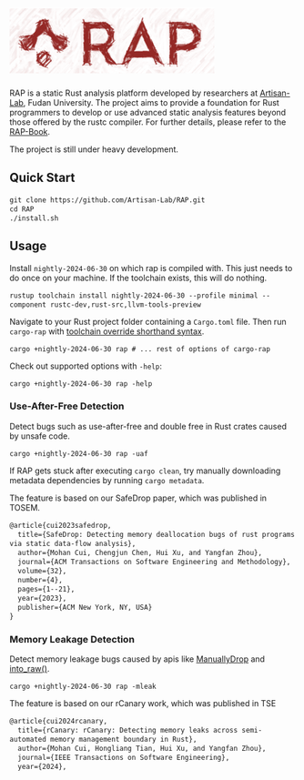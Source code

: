 # ![logo](rap_logo.png)
RAP is a static Rust analysis platform developed by researchers at [Artisan-Lab](https://hxuhack.github.io), Fudan University. The project aims to provide a foundation for Rust programmers to develop or use advanced static analysis features beyond those offered by the rustc compiler. For further details, please refer to the [RAP-Book](https://artisan-lab.github.io/RAP-Book).

The project is still under heavy development. 

## Quick Start

```shell
git clone https://github.com/Artisan-Lab/RAP.git
cd RAP 
./install.sh
```

## Usage

Install `nightly-2024-06-30` on which rap is compiled with. This just needs to do once on your machine. If the toolchain exists,
this will do nothing.

```shell
rustup toolchain install nightly-2024-06-30 --profile minimal --component rustc-dev,rust-src,llvm-tools-preview
```

Navigate to your Rust project folder containing a `Cargo.toml` file. Then run `cargo-rap` with [toolchain override shorthand syntax].

[toolchain override shorthand syntax]: https://rust-lang.github.io/rustup/overrides.html#toolchain-override-shorthand

```shell
cargo +nightly-2024-06-30 rap # ... rest of options of cargo-rap
```

Check out supported options with `-help`:

```shell
cargo +nightly-2024-06-30 rap -help
```

### Use-After-Free Detection
Detect bugs such as use-after-free and double free in Rust crates caused by unsafe code.
```shell
cargo +nightly-2024-06-30 rap -uaf
```

If RAP gets stuck after executing `cargo clean`, try manually downloading metadata dependencies by running `cargo metadata`.

The feature is based on our SafeDrop paper, which was published in TOSEM.  
```
@article{cui2023safedrop,
  title={SafeDrop: Detecting memory deallocation bugs of rust programs via static data-flow analysis},
  author={Mohan Cui, Chengjun Chen, Hui Xu, and Yangfan Zhou},
  journal={ACM Transactions on Software Engineering and Methodology},
  volume={32},
  number={4},
  pages={1--21},
  year={2023},
  publisher={ACM New York, NY, USA}
}
```

### Memory Leakage Detection 
Detect memory leakage bugs caused by apis like [ManuallyDrop](https://doc.rust-lang.org/std/mem/struct.ManuallyDrop.html) and [into_raw()](https://doc.rust-lang.org/std/boxed/struct.Box.html#method.into_raw).

```shell
cargo +nightly-2024-06-30 rap -mleak
```

The feature is based on our rCanary work, which was published in TSE
```
@article{cui2024rcanary,
  title={rCanary: rCanary: Detecting memory leaks across semi-automated memory management boundary in Rust},
  author={Mohan Cui, Hongliang Tian, Hui Xu, and Yangfan Zhou},
  journal={IEEE Transactions on Software Engineering},
  year={2024},

